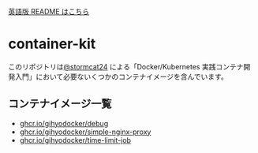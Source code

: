 [英語版 README はこちら](https://github.com/gihyodocker/container-kit/blob/main/README.md)

# container-kit

このリポジトリは[@stormcat24](https://github.com/stormcat24) による「Docker/Kubernetes 実践コンテナ開発入門」において必要ないくつかのコンテナイメージを含んでいます。

## コンテナイメージ一覧

- [ghcr.io/gihyodocker/debug](https://github.com/gihyodocker/container-kit/pkgs/container/debug)
- [ghcr.io/gihyodocker/simple-nginx-proxy](https://github.com/gihyodocker/container-kit/pkgs/container/simple-nginx-proxy)
- [ghcr.io/gihyodocker/time-limit-job](https://github.com/gihyodocker/container-kit/pkgs/container/time-limit-job)